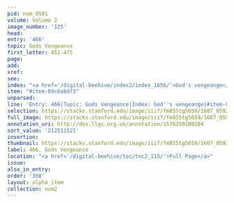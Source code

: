 ```yaml
---
pid: num_0581
volume: Volume 2
image_number: '125'
head:
entry: '466'
topic: Gods Vengeance
first_letter: 451-475
page:
add:
xref:
see:
index: "<a href='/digital-beehive/index2/index_1656/'>God's vengeange</a>"
item: "#item-09c6abd73"
unparsed:
line: 'Entry: 466|Topic: Gods Vengeance|Index: God''s vengeange|#item-09c6abd73'
selection: https://stacks.stanford.edu/image/iiif/fm855tg5659/1607_0592/336,1521,2969,616/full/0/default.jpg
full_image: https://stacks.stanford.edu/image/iiif/fm855tg5659/1607_0592/full/full/0/default.jpg
annotation_uri: http://dev.llgc.org.uk/annotation/1576259180284
sort_value: '212511521'
insertion:
thumbnail: https://stacks.stanford.edu/image/iiif/fm855tg5659/1607_0592/336,1521,600,180/250,/0/default.jpg
label: 466. Gods Vengeance
location: "<a href='/digital-beehive/toc/toc2_115/'>Full Page</a>"
issue:
also_in_entry:
order: '308'
layout: alpha_item
collection: num2
---
```

